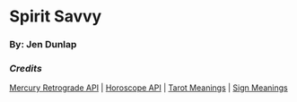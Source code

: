 # Spirit Savvy

### By: Jen Dunlap

### **_Credits_**

[Mercury Retrograde API](https://mercuryretrogradeapi.com/about.html) | [Horoscope API](https://github.com/sameerkumar18/aztro) | [Tarot Meanings](https://www.biddytarot.com/tarot-card-meanings/) | [Sign Meanings](https://www.astrology.com/zodiac-signs)
